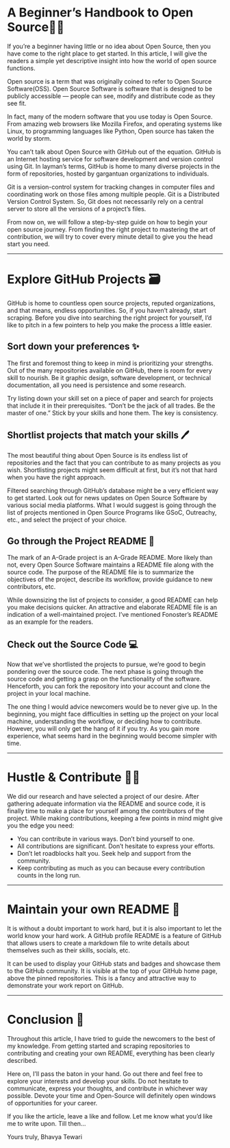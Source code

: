 # A Beginner’s Handbook to Open Source🌟📗
If you’re a beginner having little or no idea about Open Source, then you have come to the right place to get started. In this article, I will give the readers a simple yet descriptive insight into how the world of open source functions.

Open source is a term that was originally coined to refer to Open Source Software(OSS). Open Source Software is software that is designed to be publicly accessible — people can see, modify and distribute code as they see fit.

In fact, many of the modern software that you use today is Open Source. From amazing web browsers like Mozilla Firefox, and operating systems like Linux, to programming languages like Python, Open source has taken the world by storm.

You can’t talk about Open Source with GitHub out of the equation. GitHub is an Internet hosting service for software development and version control using Git. In layman’s terms, GitHub is home to many diverse projects in the form of repositories, hosted by gargantuan organizations to individuals.

Git is a version-control system for tracking changes in computer files and coordinating work on those files among multiple people. Git is a Distributed Version Control System. So, Git does not necessarily rely on a central server to store all the versions of a project’s files.

From now on, we will follow a step-by-step guide on how to begin your open source journey. From finding the right project to mastering the art of contribution, we will try to cover every minute detail to give you the head start you need.

---

# Explore GitHub Projects 🗃

GitHub is home to countless open source projects, reputed organizations, and that means, endless opportunities. So, if you haven’t already, start scraping. Before you dive into searching the right project for yourself, I’d like to pitch in a few pointers to help you make the process a little easier.

## Sort down your preferences ✨

The first and foremost thing to keep in mind is prioritizing your strengths. Out of the many repositories available on GitHub, there is room for every skill to nourish. Be it graphic design, software development, or technical documentation, all you need is persistence and some research.

Try listing down your skill set on a piece of paper and search for projects that include it in their prerequisites. “Don’t be the jack of all trades. Be the master of one.” Stick by your skills and hone them. The key is consistency.

## Shortlist projects that match your skills 🖊

The most beautiful thing about Open Source is its endless list of repositories and the fact that you can contribute to as many projects as you wish. Shortlisting projects might seem difficult at first, but it’s not that hard when you have the right approach.

Filtered searching through GitHub’s database might be a very efficient way to get started. Look out for news updates on Open Source Software by various social media platforms. What I would suggest is going through the list of projects mentioned in Open Source Programs like GSoC, Outreachy, etc., and select the project of your choice.

## Go through the Project README 📜

The mark of an A-Grade project is an A-Grade README. More likely than not, every Open Source Software maintains a README file along with the source code. The purpose of the README file is to summarize the objectives of the project, describe its workflow, provide guidance to new contributors, etc.

While downsizing the list of projects to consider, a good README can help you make decisions quicker. An attractive and elaborate README file is an indication of a well-maintained project. I’ve mentioned Fonoster’s README as an example for the readers.

## Check out the Source Code 💻

Now that we’ve shortlisted the projects to pursue, we’re good to begin pondering over the source code. The next phase is going through the source code and getting a grasp on the functionality of the software. Henceforth, you can fork the repository into your account and clone the project in your local machine.

The one thing I would advice newcomers would be to never give up. In the beginning, you might face difficulties in setting up the project on your local machine, understanding the workflow, or deciding how to contribute. However, you will only get the hang of it if you try. As you gain more experience, what seems hard in the beginning would become simpler with time.

---

# Hustle & Contribute 🏃‍♂️

We did our research and have selected a project of our desire. After gathering adequate information via the README and source code, it is finally time to make a place for yourself among the contributors of the project. While making contributions, keeping a few points in mind might give you the edge you need:

- You can contribute in various ways. Don’t bind yourself to one.
- All contributions are significant. Don’t hesitate to express your efforts.
- Don’t let roadblocks halt you. Seek help and support from the community.
- Keep contributing as much as you can because every contribution counts in the long run.

---

# Maintain your own README 📰

It is without a doubt important to work hard, but it is also important to let the world know your hard work. A GitHub profile README is a feature of GitHub that allows users to create a markdown file to write details about themselves such as their skills, socials, etc.

It can be used to display your GitHub stats and badges and showcase them to the GitHub community. It is visible at the top of your GitHub home page, above the pinned repositories. This is a fancy and attractive way to demonstrate your work report on GitHub.

---

# Conclusion 🏁

Throughout this article, I have tried to guide the newcomers to the best of my knowledge. From getting started and scraping repositories to contributing and creating your own README, everything has been clearly described.

Here on, I’ll pass the baton in your hand. Go out there and feel free to explore your interests and develop your skills. Do not hesitate to communicate, express your thoughts, and contribute in whichever way possible. Devote your time and Open-Source will definitely open windows of opportunities for your career.

If you like the article, leave a like and follow. Let me know what you’d like me to write upon. Till then…

Yours truly,
Bhavya Tewari

